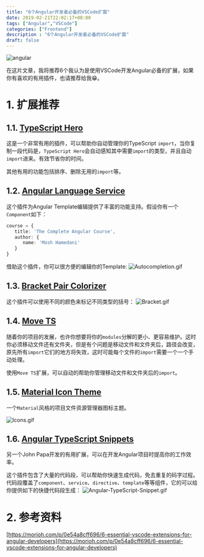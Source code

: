 ```yaml
---
title: "6个Angular开发者必备的VSCode扩展"
date: 2019-02-21T22:02:17+08:00
tags: ["Angular","VSCode"]
categories: ["Frontend"]
description : "6个Angular开发者必备的VSCode扩展"
draft: false
---
```

![angular](/image/5c4008c23f81db7deb6967541550734744680.png)

在这片文章，我将推荐6个我认为是使用VSCode开发Angular必备的扩展，如果你有喜欢的有用插件，也请推荐给我😁。

# 1. 扩展推荐

## 1.1. [TypeScript Hero](https://marketplace.visualstudio.com/items?itemName=rbbit.typescript-hero)

这是一个非常有用的插件，可以帮助你自动管理你的TypeScript `import`，当你复制一段代码是，`TypeScript Hero`会自动感知其中需要`import`的类型，并且自动`import`进来。有效节省你的时间。

其他有用的功能包括排序、删除无用的`import`等。

## 1.2. [Angular Language Service](https://marketplace.visualstudio.com/items?itemName=Angular.ng-template)

这个插件为Angular Template编辑提供了丰富的功能支持。假设你有一个`Component`如下：

```typescript
course = { 
   title: 'The Complete Angular Course', 
   author: { 
      name: 'Mosh Hamedani'
   }
} 
```

借助这个插件，你可以很方便的编辑你的Template:
![Autocompletion.gif](/image/Autocompletion.gif)

## 1.3. [Bracket Pair Colorizer](https://marketplace.visualstudio.com/items?itemName=CoenraadS.bracket-pair-colorizer)

这个插件可以使用不同的颜色来标记不同类型的括号：
![Bracket.gif](/image/Bracket.gif)

## 1.4. [Move TS](https://marketplace.visualstudio.com/items?itemName=stringham.move-ts)

随着你的项目的发展，也许你想要将你的`modules`分解的更小、更容易维护。这时你必须移动文件还有文件夹，但是有个问题是移动文件和文件夹后，路径会改变，原先所有`import`它们的地方将失效，这时可能每个文件的`import`需要一个一个手动处理。

使用`Move TS`扩展，可以自动的帮助你管理移动文件和文件夹后的`import`。

## 1.5. [Material Icon Theme](https://marketplace.visualstudio.com/items?itemName=PKief.material-icon-theme)

一个`Material`风格的项目文件资源管理器图标主题。

![Icons.gif](/image/Icons.gif)

## 1.6. [Angular TypeScript Snippets](https://marketplace.visualstudio.com/items?itemName=johnpapa.Angular2)

另一个John Papa开发的有用扩展，可以在开发Angular项目时提高你的工作效率。

这个插件包含了大量的代码段，可以帮助你快速生成代码，免去重复的码字过程。代码段覆盖了`component`、`service`、`directive`、`template`等等组件，它的可以给你提供如下的快捷代码段生成：
![Angular-TypeScript-Snippet.gif](/image/Angular-TypeScript-Snippet.gif)

# 2. 参考资料

[https://morioh.com/p/0e54a8cff696/6-essential-vscode-extensions-for-angular-developers](https://morioh.com/p/0e54a8cff696/6-essential-vscode-extensions-for-angular-developers)